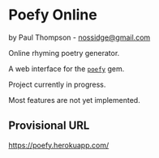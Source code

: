 # Poefy Online

by Paul Thompson - nossidge@gmail.com

Online rhyming poetry generator.

A web interface for the [`poefy`](https://github.com/nossidge/poefy) gem.

Project currently in progress.

Most features are not yet implemented.


## Provisional URL

https://poefy.herokuapp.com/

